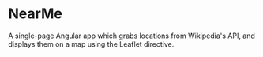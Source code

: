 # NearMe

A single-page Angular app which grabs locations from Wikipedia's API, and displays them on a map using the Leaflet directive.
